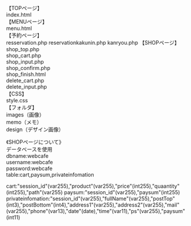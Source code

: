 【TOPページ】  
index.html  
【MENUページ】  
menu.html  
【予約ページ】  
resservation.php
reservationkakunin.php
kanryou.php
【SHOPページ】  
shop_top.php  
shop_cart.php  
shop_input.php  
shop_confirm.php    
shop_finish.html  
delete_cart.php  
delete_input.php  
【CSS】  
style.css  
【フォルダ】  
images（画像）  
memo（メモ）  
design（デザイン画像）  
    
《SHOPページについて》  
データベースを使用  
dbname:webcafe  
username:webcafe  
password:webcafe  
table:cart,paysum,privateinfomation  

cart:"session_id"(var255),"product"(var255),"price"(int255),"quaantity"(int255),"path"(var255)
paysum:"session_id"(var255),"paysum"(int255)
privateinfomation:"session_id"(var255),"fullName"(var255),"postTop"(int3),"postBottom"(int4),"address1"(var255),"address2"(var255),"mail"(var255),"phone"(var13),"date"(date),"time"(var11),"ps"(var255),"paysum"(int11)
